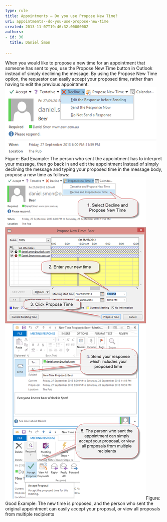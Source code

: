 ```yaml
---
type: rule
title: Appointments – Do you use Propose New Time?
uri: appointments--do-you-use-propose-new-time
created: 2013-11-07T19:46:32.0000000Z
authors:
- id: 36
  title: Daniel Šmon

---
```


 
When you would like to propose a new time for an appointment that someone has sent to you, use the Propose New Time button in Outlook instead of simply declining the message. By using the Propose New Time option, the requestor can easily accept your proposed time, rather than having to edit the previous appointment.
 ![](propose-new-time-bad.png)Figure: Bad Example: The person who sent the appointment has to interpret your message, then go back in and edit the appointment
Instead of simply declining the message and typing your proposed time in the message body, propose a new time as follows:
![](propose-new-time-good.png)Figure: Good Example: The new time is proposed, and the person who sent the original appointment can easily accept your proposal, or view all proposals from multiple recipients
